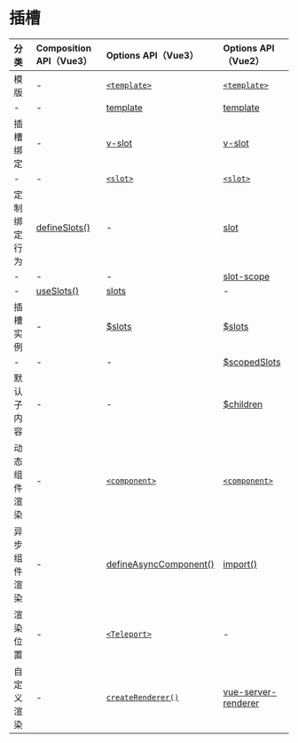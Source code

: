 # 插槽

| 分类 | Composition API（Vue3）| Options API（Vue3）| Options API（Vue2）|
| :--- | :--- | :--- | :--- |
| 模版 | - | [`<template>`](https://vuejs.org/api/built-in-special-elements.html#template) | [`<template>`](https://v2.cn.vuejs.org/v2/guide/single-file-components.html) |
| - | - | [template](https://vuejs.org/api/options-rendering.html#template) | [template](https://v2.cn.vuejs.org/v2/api/#template) |
| 插槽绑定 | - | [v-slot](https://vuejs.org/api/built-in-directives.html#v-slot) | [v-slot](https://v2.cn.vuejs.org/v2/api/#v-slot) |
| - | - | [`<slot>`](https://vuejs.org/api/built-in-special-elements.html#slot) | [`<slot>`](https://v2.cn.vuejs.org/v2/api/#slot) |
| 定制绑定行为 | [defineSlots()](https://vuejs.org/api/sfc-script-setup.html#defineslots) | - | [slot](https://v2.cn.vuejs.org/v2/api/#slot-%E5%BA%9F%E5%BC%83) |
| - | - | - | [slot-scope](https://v2.cn.vuejs.org/v2/api/#slot-scope-%E5%BA%9F%E5%BC%83) |
| - | [useSlots()](https://vuejs.org/api/sfc-script-setup.html#useslots-useattrs) | [slots](https://vuejs.org/api/options-rendering.html#slots) | - |
| 插槽实例 | - | [$slots](https://vuejs.org/api/component-instance.html#slots) | [$slots](https://v2.cn.vuejs.org/v2/api/#vm-slots) |
| - | - | - | [$scopedSlots](https://v2.cn.vuejs.org/v2/api/#vm-scopedSlots) |
| 默认子内容 | - | - | [$children](https://v2.cn.vuejs.org/v2/api/#vm-children) |
| 动态组件渲染 | - | [`<component>`](https://vuejs.org/api/built-in-special-elements.html#component) | [`<component>`](https://v2.cn.vuejs.org/v2/guide/components.html#%E5%8A%A8%E6%80%81%E7%BB%84%E4%BB%B6) |
| 异步组件渲染 | - | [defineAsyncComponent()](https://vuejs.org/api/general.html#defineasynccomponent) | [import()](https://v2.cn.vuejs.org/v2/guide/components-dynamic-async.html#%E5%BC%82%E6%AD%A5%E7%BB%84%E4%BB%B6) |
| 渲染位置 | - | [`<Teleport>`](https://vuejs.org/api/built-in-components.html#teleport) | - |
| 自定义渲染 | - | [`createRenderer()`](https://vuejs.org/api/custom-renderer.html#createrenderer) | [vue-server-renderer](https://v2.ssr.vuejs.org/zh/) |
